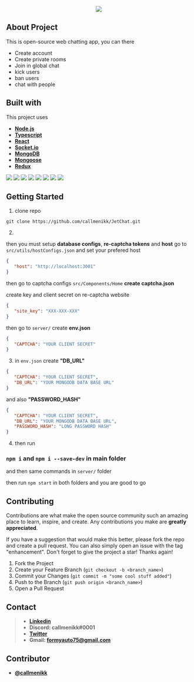 <div align="center">
	<img src="https://i.ibb.co/GRrgpSW/large-jetchat.png">
</div>
 
## About Project
This is open-source web chatting app, you can there

* Create account
* Create private rooms
* Join in global chat 
* kick users 
* ban users
* chat with people

## Built with  

This project uses 
* **[Node.js](https://github.com/nodejs/node)**
* **[Typescript](https://github.com/microsoft/TypeScript)** 
* **[React](https://github.com/facebook/react)**
* **[Socket.io](https://github.com/socketio/socket.io)**
* **[MongoDB](https://github.com/mongodb/mongo)**
*  **[Mongoose](https://github.com/Automattic/mongoose)**
*  **[Redux](https://github.com/reduxjs/redux)**

<div>
<img src="https://img.shields.io/badge/MongoDB-4EA94B?style=for-the-badge&logo=mongodb&logoColor=white">
<img src="https://img.shields.io/badge/React-20232A?style=for-the-badge&logo=react&logoColor=61DAFB">
<img src="https://img.shields.io/badge/React_Router-CA4245?style=for-the-badge&logo=react-router&logoColor=white">
<img src="https://img.shields.io/badge/Redux-593D88?style=for-the-badge&logo=redux&logoColor=white`">
<img src="https://img.shields.io/badge/Sass-CC6699?style=for-the-badge&logo=sass&logoColor=white">
<img src="https://img.shields.io/badge/Socket.io-010101?&style=for-the-badge&logo=Socket.io&logoColor=white">
<img src="https://img.shields.io/badge/JavaScript-323330?style=for-the-badge&logo=javascript&logoColor=F7DF1E">
<img src="https://img.shields.io/badge/TypeScript-007ACC?style=for-the-badge&logo=typescript&logoColor=white">
</div>

## Getting Started

1) clone repo
```shell
git clone https://github.com/callmenikk/JetChat.git
```
2)
then you must setup **database configs**, **re-captcha tokens** and **host**
go to `src/utils/hostConfigs.json`
and set your prefered host

```json
{
   "host": "http://localhost:3001"
}
```

then go to captcha configs `src/Components/Home`
**create captcha.json**

create key and client secret on re-captcha website 

```json
{
   "site_key": "XXX-XXX-XXX"    
}
```

then go to `server/`
create **env.json**

```json
{
   "CAPTCHA": "YOUR CLIENT SECRET"
}
```

3) in `env.json` create **"DB_URL"**

```json
{
   "CAPTCHA": "YOUR CLIENT SECRET",
   "DB_URL": "YOUR MONGODB DATA BASE URL"
}
```

and also **"PASSWORD_HASH"**

```json
{
   "CAPTCHA": "YOUR CLIENT SECRET",
   "DB_URL": "YOUR MONGODB DATA BASE URL",
   "PASSWORD_HASH": "LONG PASSWORD HASH"
}
```

4) then run 

### `npm i` and `npm i --save-dev` in main folder

and then same commands in `server/` folder

then run `npm start` in both folders and you are good to go

## Contributing
Contributions are what make the open source community such an amazing place to learn, inspire, and create. Any contributions you make are **greatly appreciated**.

If you have a suggestion that would make this better, please fork the repo and create a pull request. You can also simply open an issue with the tag "enhancement". Don't forget to give the project a star! Thanks again!

1.  Fork the Project
2.  Create your Feature Branch (`git checkout -b <branch_name>`)
3.  Commit your Changes (`git commit -m "some cool stuff added"`)
4.  Push to the Branch (`git push origin <branch_name>`)
5.  Open a Pull Request

## Contact

> - **[Linkedin](https://www.linkedin.com/in/nikoloz-imerlishvili-576a43203/)**
> - **Discord: callmenikk#0001**
> - **[Twitter](https://twitter.com/callmenikkkk)**
> - **Gmail: formyauto75@gmail.com**

## Contributor

- **[@callmenikk](https://github.com/callmenikk)**
